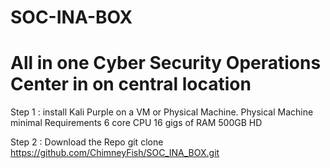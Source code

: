 #                           SOC-INA-BOX
#   All in one Cyber Security Operations Center in on central location

Step 1 : install Kali Purple on a VM or Physical Machine.
   Physical Machine minimal Requirements 
      6 core CPU
      16 gigs of RAM
      500GB HD

Step 2 : Download the Repo
     git clone https://github.com/ChimneyFish/SOC_INA_BOX.git

